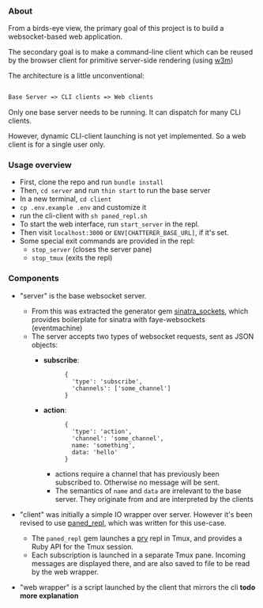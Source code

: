 ### About

From a birds-eye view, the primary goal of this project is to build a websocket-based web application.

The secondary goal is to make a command-line client which can be reused by the browser client for primitive server-side rendering (using [w3m](http://w3m.sourceforge.net/))

The architecture is a little unconventional:

```txt

Base Server => CLI clients => Web clients

```

Only one base server needs to be running. It can dispatch for many CLI clients.

However, dynamic CLI-client launching is not yet implemented. So a web client is for a single user only.

### Usage overview

- First, clone the repo and run `bundle install`
- Then, `cd server` and run `thin start` to run the base server
- In a new terminal, `cd client`
- `cp .env.example .env` and customize it
- run the cli-client with `sh paned_repl.sh`
- To start the web interface, run `start_server` in the repl.
- Then visit `localhost:3000` or `ENV[CHATTERER_BASE_URL]`, if it's set.
- Some special exit commands are provided in the repl:
  - `stop_server` (closes the server pane)
  - `stop_tmux` (exits the repl)

### Components

- "server" is the base websocket server.
  - From this was extracted the generator gem [sinatra_sockets](http://github.com/maxpleaner/sinatra_sockets), which provides boilerplate for sinatra with faye-websockets (eventmachine)
  - The server accepts two types of websocket requests, sent as JSON objects:
    - **subscribe**:

                {
                  'type': 'subscribe',
                  'channels': ['some_channel']
                }
    - **action**:

                {
                  'type': 'action',
                  'channel': 'some_channel',
                  name: 'something',
                  data: 'hello'
                }
      - actions require a channel that has previously been subscribed to. Otherwise no message will be sent.
      - The semantics of `name` and `data` are irrelevant to the base server.
      They originate from and are interpreted by the clients

- "client" was initially a simple IO wrapper over server. However it's been
revised to use [paned_repl](https://github.com/maxpleaner/paned_repl), which was written for this use-case.
  - The `paned_repl` gem launches a [pry](http://pryrepl.org) repl in Tmux, and provides a Ruby API for the Tmux session.
  - Each subscription is launched in a separate Tmux pane. Incoming messages are displayed there, and are also saved to file to be read by the web wrapper.

- "web wrapper" is a script launched by the client that mirrors the cli **todo more explanation**
